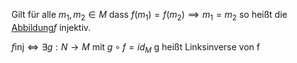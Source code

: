 Gilt für alle $m_1, m_2 \in M$ dass $f(m_1) = f(m_2) \implies m_1 = m_2$
so heißt die [Abbildung](Abbildungen.md)$f$ injektiv.

$f \text{inj} \iff \exists g: N \to M$ mit $g\circ f = id_M$
g heißt Linksinverse von f
